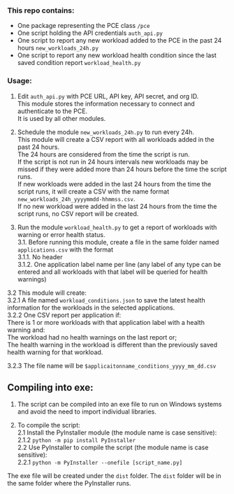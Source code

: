 ### This repo contains:  
- One package representing the PCE class `/pce`
- One script holding the API credentials `auth_api.py`
- One script to report any new workload added to the PCE in the past 24 hours `new_workloads_24h.py`
- One script to report any new workload health condition since the last saved condition report `workload_health.py`

### Usage:
1. Edit `auth_api.py` with PCE URL, API key, API secret, and org ID.  
This module stores the information necessary to connect and authenticate to the PCE.  
It is used by all other modules.  

2. Schedule the module `new_workloads_24h.py` to run every 24h.  
This module will create a CSV report with all workloads added in the past 24 hours.  
The 24 hours are considered from the time the script is run.  
If the script is not run in 24 hours intervals new workloads may be missed if they were added more than 24 hours before the time the script runs.  
If new workloads were added in the last 24 hours from the time the script runs, it will create a CSV with the name format `new_workloads_24h_yyyymmdd-hhmmss.csv`.  
If no new workload were added in the last 24 hours from the time the script runs, no CSV report will be created.  

3. Run the module `workload_health.py` to get a report of workloads with warning or error health status.  
    3.1. Before running this module, create a file in the same folder named `applications.csv` with the format  
    3.1.1. No header  
    3.1.2. One application label name per line (any label of any type can be entered and all workloads with that label will be queried for health warnings)  
  
3.2 This module will create:  
    3.2.1 A file named `workload_conditions.json` to save the latest health information for the workloads in the selected applications.  
    3.2.2 One CSV report per application if:   
    There is 1 or more workloads with that application label with a health warning and:  
    The workload had no health warnings on the last report or;   
    The health warning in the workload is different than the previously saved health warning for that workload.

3.2.3 The file name will be `$applicaitonname_conditions_yyyy_mm_dd.csv`


## Compiling into exe:
1. The script can be compiled into an exe file to run on Windows systems and avoid the need to import individual libraries.

2. To compile the script:  
2.1 Install the PyInstaller module (the module name is case sensitive):  
2.1.2 `python -m pip install PyInstaller`  
2.2 Use PyInstaller to compile the script (the module name is case sensitive):  
2.2.1 `python -m PyInstaller --onefile [script_name.py]`

The exe file will be created under the `dist` folder. The `dist` folder will be in the same folder where the PyInstaller runs.

 
